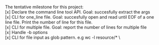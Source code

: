 The tentative milestone for this project: \
[x] Declare the command line tool API. Goal: succesfully extract the args \
[x] CLI for one_line file. Goal: succesfully open and read until EOF of a one line file. Print the number of line for this file. \
[x] CLI for multiple file. Goal: report the number of lines for multiple file \
[x] Handle -b options \
[x]  CLI for file input as glob pattern. e.g wc -l resource/* \
